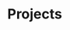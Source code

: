 # Projects

<div id="projects">
  <div class="card">
    <div
      class="details"
      hx-trigger="load"
      hx-target="this"
      hx-swap="innerHTML"
      hx-get="/projects/terminal"
    ></div>
  </div>
  <div class="card">
    <div
      class="details"
      hx-trigger="load"
      hx-target="this"
      hx-swap="innerHTML"
      hx-get="/projects/praxis"
    ></div>
  </div>
  <div class="card">
    <div
      class="details"
      hx-trigger="load"
      hx-target="this"
      hx-swap="innerHTML"
      hx-get="/projects/bci"
    ></div>
  </div>
  <div class="card">
    <div
      class="details"
      hx-trigger="load"
      hx-target="this"
      hx-swap="innerHTML"
      hx-get="/projects/macq"
    ></div>
  </div>
  <div class="card">
    <div
      class="details"
      hx-trigger="load"
      hx-target="this"
      hx-swap="innerHTML"
      hx-get="/projects/vaad"
    ></div>
  </div> 
  <div class="card">
    <div
      class="details"
      hx-trigger="load"
      hx-target="this"
      hx-swap="innerHTML"
      hx-get="/projects/nnfs"
    ></div>
  </div>
  <div class="card">
    <div
      class="details"
      hx-trigger="load"
      hx-target="this"
      hx-swap="innerHTML"
      hx-get="/projects/dotfiles"
    ></div>
  </div>
  <div class="card">
    <div
      class="details"
      hx-trigger="load"
      hx-target="this"
      hx-swap="innerHTML"
      hx-get="/projects/evim"
    ></div>
  </div>
  <div class="card">
    <div
      class="details"
      hx-trigger="load"
      hx-target="this"
      hx-swap="innerHTML"
      hx-get="/projects/bauhaus"
    ></div>
  </div>
  <div class="card">
    <div
      class="details"
      hx-trigger="load"
      hx-target="this"
      hx-swap="innerHTML"
      hx-get="/projects/website"
    ></div>
  </div>
</div>

<!--
vim: nospell
-->
